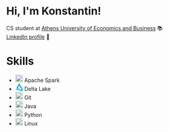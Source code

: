 # Hi, I'm Konstantin!

CS student at [Athens University of Economics and Business](https://www.aueb.gr/) 📚\
[LinkedIn profile](https://www.linkedin.com/in/konstantinos-vasilopoulos-b0a144223/) 🔗

# Skills

- <img src="https://cdn.jsdelivr.net/gh/devicons/devicon@latest/icons/apachespark/apachespark-original.svg" height=20 width=20 /> Apache Spark
- <img src="./images/delta_lake.png" width=20 height=20 /> Delta Lake
- <img src="https://cdn.jsdelivr.net/gh/devicons/devicon@latest/icons/git/git-original.svg" height=20 width=20 /> Git
- <img src="https://cdn.jsdelivr.net/gh/devicons/devicon@latest/icons/java/java-original.svg" height=20 width=20 /> Java
- <img src="https://cdn.jsdelivr.net/gh/devicons/devicon@latest/icons/python/python-original.svg" height=20 width=20 /> Python
- <img src="https://cdn.jsdelivr.net/gh/devicons/devicon@latest/icons/linux/linux-original.svg" height=20 width=20 /> Linux
